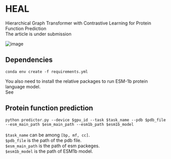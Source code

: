 # HEAL
Hierarchical Graph Transformer with Contrastive Learning for Protein Function Prediction \
The article is under submission

![image](https://github.com/ZhonghuiGu/HEAL/model/GraphACL-BIO.png)

## Dependencies
`conda env create -f requirements.yml`

You also need to install the relative packages to run ESM-1b protein language model. \
See 


## Protein function prediction

`python predictor.py --device $gpu_id
                     --task $task_name
                     --pdb $pdb_file
                     --esm_main_path $esm_main_path
                     --esm1b_path $esm1b_model`
 \
 \
`$task_name` can be among `[bp, mf, cc]`. \
`$pdb_file` is the path of the pdb file. \
`$esm_main_path` is the path of esm packeges. \
`$esm1b_model` is the path of ESM1b model.
 
